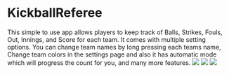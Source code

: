 # KickballReferee
This simple to use app allows players to keep track of Balls, Strikes, Fouls, Out, Innings, and Score for each team. It comes with multiple setting options. You can change team names by long pressing each teams name, Change team colors in the settings page and also it has automatic mode which will progress the count for you, and many more features.
![](https://lh3.googleusercontent.com/AFWMNcT-xDTdvOOB70AXk1KmavZiatd06kkRtMe5zmzE-XGj2s9x-USp8x6GySHDIGE=w1280-h918-rw)
![](https://lh3.googleusercontent.com/P2YC4HBi2Mm2cDvot7yeQQNgI3Q5ZNjjJmk6JCN4IFumnZvXwlw0IsdkA46UZFrrw_4=w1280-h918-rw)
![](https://lh3.googleusercontent.com/4lJwzTb_QDNvEJafFiqf-I1ZpPRiX0QMh1DMV3txz901XeMv2cUotvyij1eC68vK3g1j=w1280-h918-rw)
